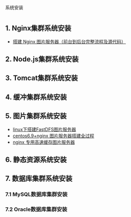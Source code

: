 
系统安装
# 
## 1. Nginx集群系统安装
   * [搭建 Nginx 图片服务器（前台到后台完整流程及源代码）](https://blog.csdn.net/dragonpeng2008/article/details/78426304)
## 2. Node.js集群系统安装
## 3. Tomcat集群系统安装
## 4. 缓冲集群系统安装
## 5. 图片集群系统安装
   * [linux下搭建FastDFS图片服务器](https://blog.csdn.net/u010445297/article/details/61666407)
   * [centos6.9+nginx 图片服务器搭建全过程](https://blog.csdn.net/qq_36922927/article/details/79554806)
   * [nginx 专用高速缓存图片服务器](https://blog.csdn.net/douglas8287/article/details/84442143)
## 6. 静态资源系统安装
## 7. 数据库集群系统安装
### 7.1 MySQL数据库集群安装
### 7.2 Oracle数据库集群安装

#
